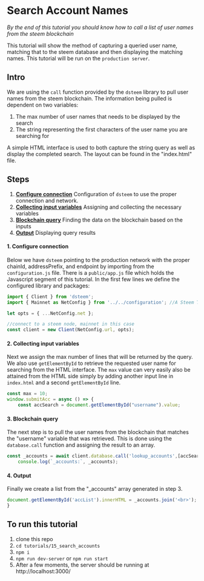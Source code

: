 # Search Account Names

_By the end of this tutorial you should know how to call a list of user names from the steem blockchain_

This tutorial will show the method of capturing a queried user name, matching that to the steem database and then displaying the matching names. This tutorial will be run on the `production server`.

## Intro

We are using the `call` function provided by the `dsteem` library to pull user names from the steem blockchain. The information being pulled is dependent on two variables:

1.  The max number of user names that needs to be displayed by the search
1.  The string representing the first characters of the user name you are searching for

A simple HTML interface is used to both capture the string query as well as display the completed search. The layout can be found in the "index.html" file.

## Steps

1.  [**Configure connection**](#configure_connection) Configuration of `dsteem` to use the proper connection and network.
1.  [**Collecting input variables**](#collecting_input_variables) Assigning and collecting the necessary variables
1.  [**Blockchain query**](#blockchain_query) Finding the data on the blockchain based on the inputs
1.  [**Output**](#output) Displaying query results


#### 1. **Configure connection**<a name="configure_connection"></a>

Below we have `dsteem` pointing to the production network with the proper chainId, addressPrefix, and endpoint by importing from the `configuration.js` file. There is a `public/app.js` file which holds the Javascript segment of this tutorial. In the first few lines we define the configured library and packages:

```javascript
import { Client } from 'dsteem';
import { Mainnet as NetConfig } from '../../configuration'; //A Steem Testnet. Replace 'Testnet' with 'Mainnet' to connect to the main Steem blockchain.

let opts = { ...NetConfig.net };

//connect to a steem node, mainnet in this case
const client = new Client(NetConfig.url, opts);
```

#### 2.  **Collecting input variables**<a name="collecting_input_variables"></a>

Next we assign the max number of lines that will be returned by the query. We also use `getElementById` to retrieve the requested user name for searching from the HTML interface. The `max` value can very easily also be attained from the HTML side simply by adding another input line in `index.html` and a second `getElementById` line.

```javascript
const max = 10;
window.submitAcc = async () => {
    const accSearch = document.getElementById("username").value;
```

#### 3.  **Blockchain query**<a name="blockchain_query"></a>

The next step is to pull the user names from the blockchain that matches the "username" variable that was retrieved. This is done using the `database.call` function and assigning the result to an array.

```javascript
const _accounts = await client.database.call('lookup_accounts',[accSearch, max]);
    console.log(`_accounts:`, _accounts);
```

#### 4.  **Output**<a name="output"></a>

Finally we create a list from the "_accounts" array generated in step 3.

```javascript
document.getElementById('accList').innerHTML = _accounts.join('<br>');
}
```

## To run this tutorial

1.  clone this repo
1.  `cd tutorials/15_search_accounts`
1.  `npm i`
1.  `npm run dev-server` or `npm run start`
1.  After a few moments, the server should be running at http://localhost:3000/
